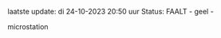 laatste update: 
di 24-10-2023 20:50   uur 
Status: FAALT - geel - 
<div class="service Y">microstation</div>